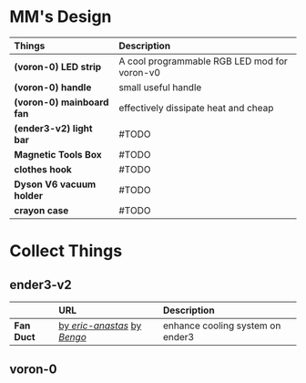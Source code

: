 # MM's Design

| Things                      | Description                                  |
| :-------------------------- | :------------------------------------------- |
| **(voron-0) LED strip**     | A cool programmable RGB LED mod for voron-v0 |
| **(voron-0) handle**        | small useful handle                          |
| **(voron-0) mainboard fan** | effectively dissipate heat and cheap         |
| **(ender3-v2) light bar**   | #TODO                                        |
| **Magnetic Tools Box**      | #TODO                                        |
| **clothes hook**            | #TODO                                        |
| **Dyson V6 vacuum holder**  | #TODO                                        |
| **crayon case**             | #TODO                                        |

# Collect Things
## ender3-v2
|              | URL                                                                                                                           | Description                      |
| :----------- | :---------------------------------------------------------------------------------------------------------------------------- | :------------------------------- |
| **Fan Duct** | [by *eric-anastas*](https://www.thingiverse.com/thing:4369859)  [by *Bengo*](https://fl.himi3d.cn/d/254-bengo21-bltouch-flag) | enhance cooling system on ender3 |

## voron-0